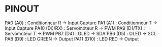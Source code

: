 # PINOUT

PA0 (A0) : Conditionneur R -> Input Capture
PA1 (A1) : Conditionneur T -> Input Capture
PA10 (D0/RX) : Servomoteur R -> PWM
PA9 (D1/TX) : Servomoteur T -> PWM
PB7 (D4) : OLED -> SDA
PB6 (D5) : OLED -> SCL
PA8 (D9) : LED GREEN -> Output
PA11 (D10) : LED RED -> Output